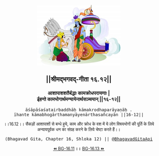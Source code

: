 <center><img src="../../asset/BG.png" alt="#API #bhagavadgitaapi #slok #nodejs #js #api #gitaapi #krishna #hinduism #vedic #ISKCON #shreemadbhagavadgita #technology"/>
<h2>||श्रीमद्‍भगवद्‍-गीता १६.१२||</h2>
<h3>आशापाशशतैर्बद्धाः कामक्रोधपरायणाः |<br/>ईहन्ते कामभोगार्थमन्यायेनार्थसञ्चयान् ||१६-१२||</h3>
<pre>āśāpāśaśatairbaddhāḥ kāmakrodhaparāyaṇāḥ .<br/>īhante kāmabhogārthamanyāyenārthasañcayān ||16-12||</pre>
<p>।।16.12।। सैकड़ों आशापाशों से बन्धे हुये, काम और क्रोध के वश में ये लोग विषयभोगों की पूर्ति के लिये अन्यायपूर्वक धन का संग्रह करने के लिये चेष्टा करते हैं।।</p>
<pre>(Bhagavad Gita, Chapter 16, Shloka 12) || <a href="https://twitter.com/bhagavadgitaapi">@BhagavadGitaApi</a></pre><a href="../../16/11">⏪  BG-16.11</a><b>        ।।        </b><a href="../../16/13">BG-16.13  ⏩</a></center></center>